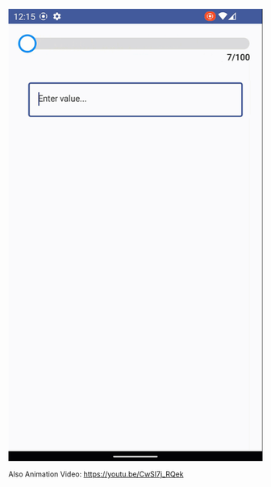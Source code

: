 ![](https://github.com/furkanayaz/Custom-Progress-Bar-with-Jetpack-Compose/blob/main/CustomProgressBar.gif)

Also Animation Video: https://youtu.be/CwSl7j_RQek
